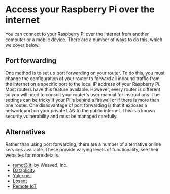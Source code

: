 # Access your Raspberry Pi over the internet

You can connect to your Raspberry Pi over the internet from another computer or a mobile device. There are a number of ways to do this, which we cover below.

## Port forwarding

One method is to set up port forwarding on your router. To do this, you must change the configuration of your router to forward all inbound traffic from the internet on a specific port to the local IP address of your Raspberry Pi. Most routers have this feature available. However, every router is different so you will need to consult your router's user manual for instructions. The settings can be tricky if your Pi is behind a firewall or if there is more than one router. One disadvantage of port forwarding is that it exposes a network port on your private LAN to the public internet. This is a known security vulnerability and must be managed carefully.

## Alternatives

Rather than using port forwarding, there are a number of alternative online services available. These provide varying levels of functionality, see their websites for more details.

- [remot3.it](https://www.remot3.it), by Weaved, Inc.
- [Dataplicity](https://dataplicity.com).
- [Yaler.net](https://yaler.net/).
- [Losant](https://losant.com)
- [Remote IoT](https://remote-iot.com)

